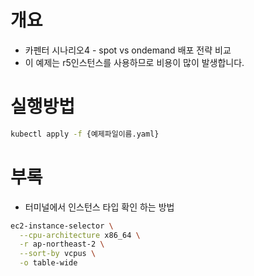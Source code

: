 # 개요
* 카펜터 시나리오4 - spot vs ondemand 배포 전략 비교
* 이 예제는 r5인스턴스를 사용하므로 비용이 많이 발생합니다.

# 실행방법

```bash
kubectl apply -f {예제파일이름.yaml}
```

# 부록
* 터미널에서 인스턴스 타입 확인 하는 방법

```bash
ec2-instance-selector \
  --cpu-architecture x86_64 \
  -r ap-northeast-2 \
  --sort-by vcpus \
  -o table-wide
```
